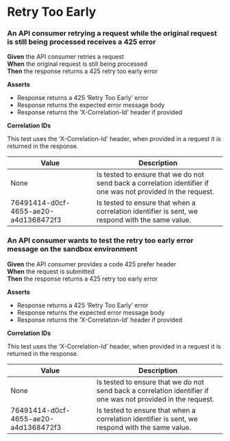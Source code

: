 # Retry Too Early


### An API consumer retrying a request while the         original request is still being processed receives a 425 error

**Given** the API consumer retries a request
<br/>
**When** the original request is still being processed
<br/>
**Then** the response returns a 425 retry too early error
<br/>

**Asserts**
- Response returns a 425 ‘Retry Too Early’ error
- Response returns the expected error message body
- Response returns the ‘X-Correlation-Id’ header if provided

**Correlation IDs**

This test uses the ‘X-Correlation-Id’ header, when provided in a request it is returned in the response.

| Value                                | Description                                                                                                   |
|--------------------------------------|---------------------------------------------------------------------------------------------------------------|
| None                                 | Is tested to ensure that we do not send back a correlation identifier if one was not provided in the request. |
| 76491414-d0cf-4655-ae20-a4d1368472f3 | Is tested to ensure that when a correlation identifier is sent, we respond with the same value.               |


### An API consumer wants to test the retry too         early error message on the sandbox environment

**Given** the API consumer provides a code 425 prefer header
<br/>
**When** the request is submitted
<br/>
**Then** the response returns a 425 retry too early error
<br/>

**Asserts**
- Response returns a 425 ‘Retry Too Early’ error
- Response returns the expected error message body
- Response returns the ‘X-Correlation-Id’ header if provided

**Correlation IDs**

This test uses the ‘X-Correlation-Id’ header, when provided in a request it is returned in the response.

| Value                                | Description                                                                                                   |
|--------------------------------------|---------------------------------------------------------------------------------------------------------------|
| None                                 | Is tested to ensure that we do not send back a correlation identifier if one was not provided in the request. |
| 76491414-d0cf-4655-ae20-a4d1368472f3 | Is tested to ensure that when a correlation identifier is sent, we respond with the same value.               |
